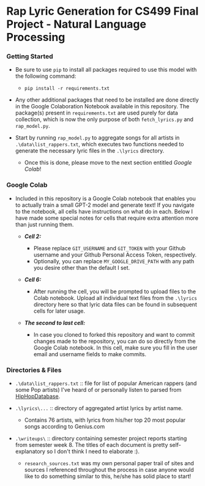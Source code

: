 # Rap Lyric Generation for CS499 Final Project - Natural Language Processing

### Getting Started
- Be sure to use `pip` to install all packages required to use this model with the following command:
    - `pip install -r requirements.txt`
- Any other additional packages that need to be installed are done directly in the Google Colaboration Notebook available in this repository. The package(s) present in `requirements.txt` are used purely for data collection, which is now the only purpose of both `fetch_lyrics.py` and `rap_model.py`.

- Start by running `rap_model.py` to aggregate songs for all artists in `.\data\list_rappers.txt`, which executes two functions needed to generate the necessary lyric files in the `.\lyrics` directory.
    - Once this is done, please move to the next section entitled *Google Colab*!

### Google Colab
- Included in this repository is a Google Colab notebook that enables you to actually train a small GPT-2 model and generate text! If you navigate to the notebook, all cells have instructions on what do in each. Below I have made some special notes for cells that require extra attention more than just running them.

    - ***Cell 2:***
        - Please replace `GIT_USERNAME` and `GIT_TOKEN` with your Github username and your Github Personal Access Token, respectively.
        - Optionally, you can replace `MY_GOOGLE_DRIVE_PATH` with any path you desire other than the default I set.

    - ***Cell 6:***
        - After running the cell, you will be prompted to upload files to the Colab notebook. Upload all individual text files from the `.\lyrics` directory here so that lyric data files can be found in subsequent cells for later usage.

    - ***The second to last cell:***
        - In case you cloned to forked this repository and want to commit changes made to the repository, you can do so directly from the Google Colab notebook. In this cell, make sure you fill in the user email and username fields to make commits.

### Directories & Files
- `.\data\list_rappers.txt` :: file for list of popular American rappers (and some Pop artists) I've heard of or personally listen to parsed from [HipHopDatabase](https://hiphopdatabase.fandom.com/wiki/List_of_American_rappers).

- `.\lyrics\...` :: directory of aggregated artist lyrics by artist name.
    - Contains 76 artists, with lyrics from his/her top 20 most popular songs according to Genius.com

- `.\writeups\` :: directory containing semester project reports starting from semester week 8. The titles of each document is pretty self-explanatory so I don't think I need to elaborate :).
    - `research_sources.txt` was my own personal paper trail of sites and sources I referenced throughout the process in case anyone would like to do something similar to this, he/she has solid place to start!
